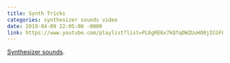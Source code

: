 ```yaml
---
title: Synth Tricks
categories: synthesizer sounds video
date: 2019-04-09 22:05:00 -0000
link: https://www.youtube.com/playlist?list=PL6gRE6x7kQfqOWZUuHO0jICGFFFyfwsuQ
---
```

[Synthesizer sounds](https://www.youtube.com/playlist?list=PL6gRE6x7kQfqOWZUuHO0jICGFFFyfwsuQ).
